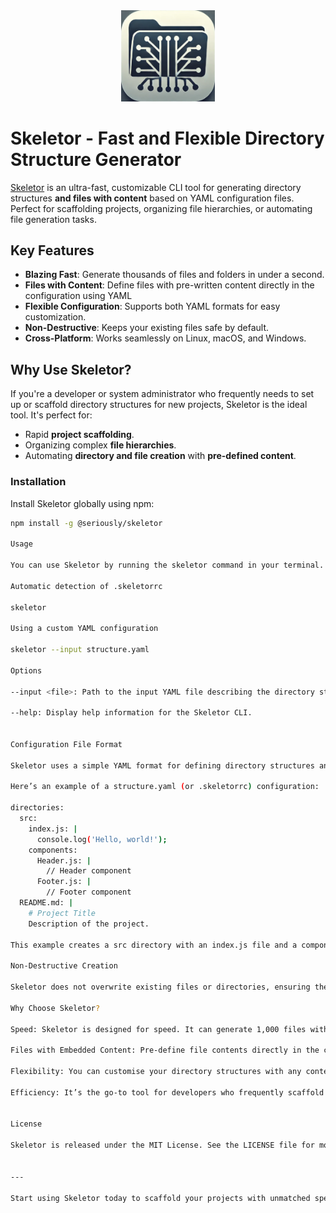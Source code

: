 <div align="center">
  <img src="./skeletor.webp" alt="Skeletor Icon" width="150" />
</div>

# Skeletor - Fast and Flexible Directory Structure Generator

[Skeletor](https://www.npmjs.com/package/@seriously/skeletor) is an ultra-fast, customizable CLI tool for generating directory structures **and files with content** based on YAML configuration files. Perfect for scaffolding projects, organizing file hierarchies, or automating file generation tasks.

## Key Features
- **Blazing Fast**: Generate thousands of files and folders in under a second.
- **Files with Content**: Define files with pre-written content directly in the configuration using YAML
- **Flexible Configuration**: Supports both YAML formats for easy customization.
- **Non-Destructive**: Keeps your existing files safe by default.
- **Cross-Platform**: Works seamlessly on Linux, macOS, and Windows.

## Why Use Skeletor?
If you're a developer or system administrator who frequently needs to set up or scaffold directory structures for new projects, Skeletor is the ideal tool. It's perfect for:
- Rapid **project scaffolding**.
- Organizing complex **file hierarchies**.
- Automating **directory and file creation** with **pre-defined content**.

### Installation

Install Skeletor globally using npm:

```bash
npm install -g @seriously/skeletor

Usage

You can use Skeletor by running the skeletor command in your terminal. It automatically detects the .skeletorrc file in your current directory or can work with a specified input YAML file.

Automatic detection of .skeletorrc

skeletor

Using a custom YAML configuration

skeletor --input structure.yaml

Options

--input <file>: Path to the input YAML file describing the directory structure and file content.

--help: Display help information for the Skeletor CLI.


Configuration File Format

Skeletor uses a simple YAML format for defining directory structures and file contents. The configuration file should include a directories key with nested objects representing the desired folder and file structure.

Here’s an example of a structure.yaml (or .skeletorrc) configuration:

directories:
  src:
    index.js: |
      console.log('Hello, world!');
    components:
      Header.js: |
        // Header component
      Footer.js: |
        // Footer component
  README.md: |
    # Project Title
    Description of the project.

This example creates a src directory with an index.js file and a components subdirectory containing Header.js and Footer.js, each with predefined content. It also creates a README.md file with initial content at the root level.

Non-Destructive Creation

Skeletor does not overwrite existing files or directories, ensuring the integrity of your existing projects.

Why Choose Skeletor?

Speed: Skeletor is designed for speed. It can generate 1,000 files with content and 1,000 nested folders in approximately 257 ms (after removing all the console.log statements!), making it the perfect tool for rapid prototyping and project scaffolding.

Files with Embedded Content: Pre-define file contents directly in the configuration, reducing the need for manual edits after scaffolding.

Flexibility: You can customise your directory structures with any content, and Skeletor adapts to your needs with ease.

Efficiency: It’s the go-to tool for developers who frequently scaffold new projects or need to organise file systems in bulk.


License

Skeletor is released under the MIT License. See the LICENSE file for more details.


---

Start using Skeletor today to scaffold your projects with unmatched speed, flexibility, and control over file contents. You can find the package on npm.